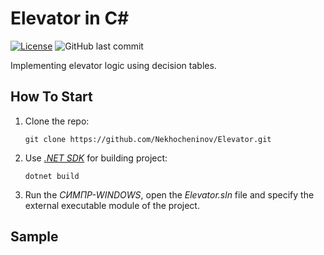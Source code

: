 # Elevator in C#

[![License](https://img.shields.io/badge/license-MIT-blue.svg)](https://github.com/Nekhocheninov/Elevator/blob/main/LICENSE.md)
![GitHub last commit](https://img.shields.io/github/last-commit/Nekhocheninov/Elevator)

Implementing elevator logic using decision tables. 

## How To Start

1. Clone the repo:
    ```
    git clone https://github.com/Nekhocheninov/Elevator.git
    ```
2. Use [*.NET SDK*](https://dotnet.microsoft.com/en-us/download/visual-studio-sdks) for building project:
   ```
   dotnet build
   ```
3. Run the *СИМПР-WINDOWS*, open the *Elevator.sln* file and specify the external executable module of the project.

## Sample

